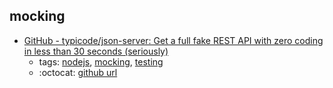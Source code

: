 mocking 
---
* [GitHub - typicode/json-server: Get a full fake REST API with zero coding in less than 30 seconds (seriously)](https://github.com/typicode/json-server)
    * tags: [nodejs](../tags/nodejs.md), [mocking](../tags/mocking.md), [testing](../tags/testing.md)
    * :octocat: [github url](https://github.com/typicode/json-server)
